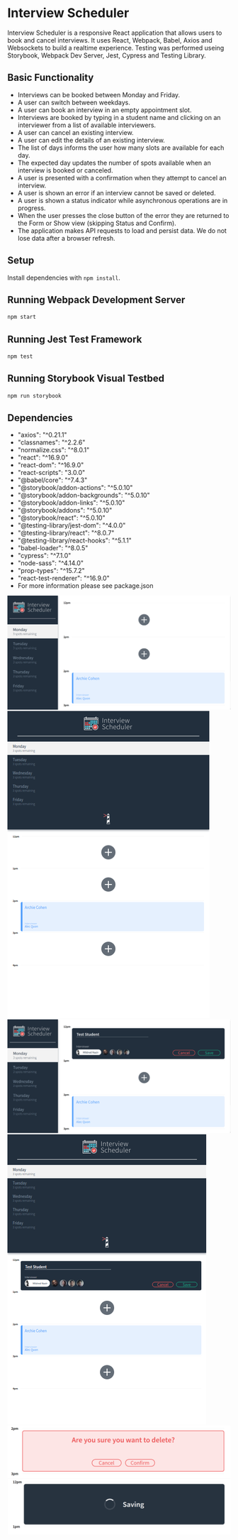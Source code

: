 # Interview Scheduler
Interview Scheduler is a responsive React application that allows users to book and cancel interviews. It uses React, Webpack, Babel, Axios and Websockets to build a realtime experience. Testing was performed useing Storybook, Webpack Dev Server, Jest, Cypress and Testing Library.

## Basic Functionality 
- Interviews can be booked between Monday and Friday.
- A user can switch between weekdays.
- A user can book an interview in an empty appointment slot.
- Interviews are booked by typing in a student name and clicking on an interviewer from a list of available interviewers.
- A user can cancel an existing interview.
- A user can edit the details of an existing interview.
- The list of days informs the user how many slots are available for each day.
- The expected day updates the number of spots available when an interview is booked or canceled.
- A user is presented with a confirmation when they attempt to cancel an interview.
- A user is shown an error if an interview cannot be saved or deleted.
- A user is shown a status indicator while asynchronous operations are in progress.
- When the user presses the close button of the error they are returned to the Form or Show view (skipping Status and Confirm).
- The application makes API requests to load and persist data. We do not lose data after a browser refresh.

## Setup

Install dependencies with `npm install`.

## Running Webpack Development Server

```sh
npm start
```

## Running Jest Test Framework

```sh
npm test
```

## Running Storybook Visual Testbed

```sh
npm run storybook
```

## Dependencies 
- "axios": "^0.21.1"
- "classnames": "^2.2.6"
- "normalize.css": "^8.0.1"
- "react": "^16.9.0"
- "react-dom": "^16.9.0"
- "react-scripts": "3.0.0"
- "@babel/core": "^7.4.3"
- "@storybook/addon-actions": "^5.0.10"
- "@storybook/addon-backgrounds": "^5.0.10"
- "@storybook/addon-links": "^5.0.10"
- "@storybook/addons": "^5.0.10"
- "@storybook/react": "^5.0.10"
- "@testing-library/jest-dom": "^4.0.0"
- "@testing-library/react": "^8.0.7"
- "@testing-library/react-hooks": "^5.1.1"
- "babel-loader": "^8.0.5"
- "cypress": "^7.1.0"
- "node-sass": "^4.14.0"
- "prop-types": "^15.7.2"
- "react-test-renderer": "^16.9.0"
- For more information please see package.json

!["Main page over 1440px"](https://github.com/mbrie041/scheduler/blob/master/public/Screenshots/Root%201440px%20+.png?raw=true)
!["Main page under 1440px"](https://github.com/mbrie041/scheduler/blob/master/public/Screenshots/Root%20under%201440px.png?raw=true)
!["Appointment Booking over 1440px"](https://github.com/mbrie041/scheduler/blob/master/public/Screenshots/Appointment%201440px%20+.png?raw=true)
!["Appointment Booking under 1440px"](https://github.com/mbrie041/scheduler/blob/master/public/Screenshots/Appointment%20under%201440px.png?raw=true)
!["Delete state"](https://github.com/mbrie041/scheduler/blob/master/public/Screenshots/Delete%20state.png?raw=true)
!["Saving state"](https://github.com/mbrie041/scheduler/blob/master/public/Screenshots/Saving%20state.png?raw=true)